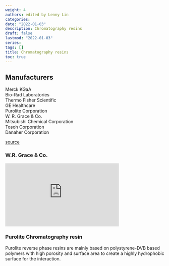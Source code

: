 ```yaml
---
weight: 4
authors: edited by Lenny Lin
categories: 
date: "2022-01-03"
description: Chromatography resins
draft: false
lastmod: "2022-01-03"
series: 
tags: []
title: Chromatography resins
toc: true
---
```







<!--more-->

## Manufacturers

Merck KGaA  
Bio-Rad Laboratories  
Thermo Fisher Scientific  
GE Healthcare  
Purolite Corporation  
W. R. Grace & Co.  
Mitsubishi Chemical Corporation  
Tosoh Corporation  
Danaher Corporation  

[source](https://www.grandviewresearch.com/industry-analysis/chromatography-resin-market/toc)


### W.R. Grace & Co.


<iframe width="360" height="200" src="https://www.youtube.com/embed/cyZyvACExrw" title="YouTube video player" frameborder="0" allow="accelerometer; autoplay; clipboard-write; encrypted-media; gyroscope; picture-in-picture" allowfullscreen></iframe>


### Purolite Chromatography resin

Purolite reverse phase resins are mainly based on polystyrene-DVB based polymers with high porosity and surface area to create a highly hydrophobic surface for the interaction.  
